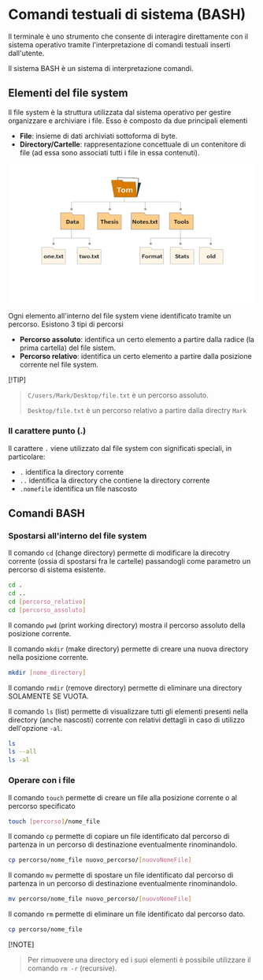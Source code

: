 # Comandi testuali di sistema (BASH)

Il terminale è uno strumento che consente di interagire direttamente con il sistema operativo tramite l'interpretazione di comandi testuali inserti dall'utente.

Il sistema BASH è un sistema di interpretazione comandi.

## Elementi del file system

Il file system è la struttura utilizzata dal sistema operativo per gestire organizzare e archiviare i file. Esso è composto da due principali elementi

* **File**: insieme di dati archiviati sottoforma di byte.
* **Directory/Cartelle**: rappresentazione concettuale di un contenitore di file (ad essa sono associati tutti i file in essa contenuti).

![filesystem](./images/filesystem.jpeg)

Ogni elemento all'interno del file system viene identificato tramite un percorso. Esistono 3 tipi di percorsi

* **Percorso assoluto**: identifica un certo elemento a partire dalla radice (la prima cartella) del file sistem.
* **Percorso relativo**: identifica un certo elemento a partire dalla posizione corrente nel file system.

[!TIP]
>
>`C/users/Mark/Desktop/file.txt` è un percorso assoluto.
>
>`Desktop/file.txt` è un percorso relativo a partire dalla directry `Mark`

### Il carattere punto (.)

Il carattere `.` viene utilizzato dal file system con significati speciali, in particolare:

* `.` identifica la directory corrente
* `..` identifica la directory che contiene la directory corrente
* `.nomefile` identifica un file nascosto

## Comandi BASH

### Spostarsi all'interno del file system

Il comando `cd` (change directory) permette di modificare la direcotry corrente (ossia di spostarsi fra le cartelle) passandogli come parametro un percorso di sistema esistente.

```bash
cd .
cd ..
cd [percorso_relativo]
cd [percorso_assoluto]
```

Il comando `pwd` (print working directory) mostra il percorso assoluto della posizione corrente.

Il comando `mkdir` (make directory) permette di creare una nuova directory nella posizione corrente.

```bash
mkdir [nome_directory]
```

Il comando `rmdir` (remove directory) permette di eliminare una directory SOLAMENTE SE VUOTA.

Il comando `ls` (list) permette di visualizzare tutti gli elementi presenti nella directory (anche nascosti) corrente con relativi dettagli in caso di utilizzo dell'opzione `-al`.

```bash
ls
ls --all
ls -al
```

### Operare con i file

Il comando `touch` permette di creare un file alla posizione corrente o al percorso specificato

```bash
touch [percorso]/nome_file
```

Il comando `cp` permette di copiare un file identificato dal percorso di partenza in un percorso di destinazione eventualmente rinominandolo.

```bash
cp percorso/nome_file nuovo_percorso/[nuovoNomeFile]
```

Il comando `mv` permette di spostare un file identificato dal percorso di partenza in un percorso di destinazione eventualmente rinominandolo.

```bash
mv percorso/nome_file nuovo_percorso/[nuovoNomeFile]
```

Il comando `rm` permette di eliminare un file identificato dal percorso dato.

```bash
cp percorso/nome_file
```

[!NOTE]
>
>Per rimuovere una directory ed i suoi elementi è possibile utilizzare il comando `rm -r` (recursive).